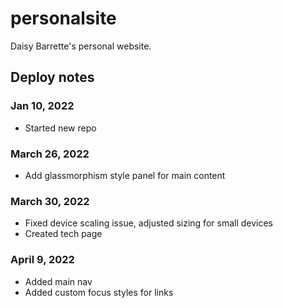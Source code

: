 # personalsite

Daisy Barrette's personal website.

## Deploy notes
### Jan 10, 2022
- Started new repo

### March 26, 2022
- Add glassmorphism style panel for main content

### March 30, 2022
- Fixed device scaling issue, adjusted sizing for small devices
- Created tech page

### April 9, 2022
- Added main nav
- Added custom focus styles for links

